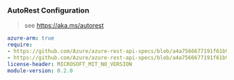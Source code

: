 ### AutoRest Configuration

> see https://aka.ms/autorest

``` yaml
azure-arm: true
require:
- https://github.com/Azure/azure-rest-api-specs/blob/a4a7566677191f61b9466a89bf93559d3075c3b9/specification/compute/resource-manager/readme.md
- https://github.com/Azure/azure-rest-api-specs/blob/a4a7566677191f61b9466a89bf93559d3075c3b9/specification/compute/resource-manager/readme.go.md
license-header: MICROSOFT_MIT_NO_VERSION
module-version: 0.2.0
```